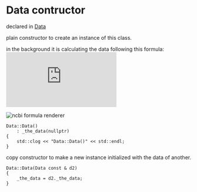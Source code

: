 
# Data contructor

declared in [Data](Data.hpp.md)

plain constructor to create an instance of this class.

in the background it is calculating the data following this formula:
![formula](https://raw.githubusercontent.com/CodiePP/gitalk/master/doc/formula01.mathml)

![ncbi formula renderer](http://www.ncbi.nlm.nih.gov/pmc/utils/math/?file=&in-format=latex&latex-style=text&q=2^x%0D%0A&width=621)

~~~ {.cpp}
Data::Data()
	: _the_data(nullptr)
{
	std::clog << "Data::Data()" << std::endl;
}
~~~

copy constructor to make a new instance initialized with the data of another.
~~~ {.cpp}
Data::Data(Data const & d2)
{
	_the_data = d2._the_data;
}
~~~
